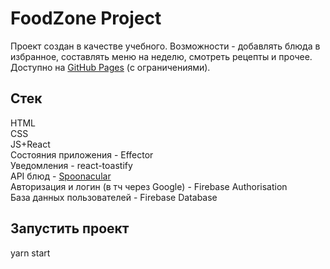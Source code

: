 # FoodZone Project
Проект создан в качестве учебного. Возможности - добавлять блюда в избранное, составлять меню на неделю, смотреть рецепты и прочее. Доступно на [GitHub Pages](https://ivan239.github.io/foodzone/) (с ограничениями).

## Стек
HTML\
CSS\
JS+React\
Состояния приложения - Effector\
Уведомления - react-toastify\
API блюд - [Spoonacular](https://spoonacular.com/food-api/console#Dashboard) \
Авторизация и логин (в тч через Google) - Firebase Authorisation\
База данных пользователей - Firebase Database

## Запустить проект
yarn start
